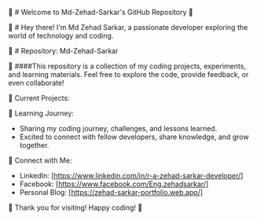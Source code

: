 <!--### Hi there 👋 -->

<!--
**Md-Zehad-Sarkar/Md-Zehad-Sarkar** is a ✨ _special_ ✨ repository because its `README.md` (this file) appears on your GitHub profile.

Here are some ideas to get you started:

- 🔭 I’m currently working on ...
- 🌱 I’m currently learning ...
- 👯 I’m looking to collaborate on ...
- 🤔 I’m looking for help with ...
- 💬 Ask me about ...
- 📫 How to reach me: ...
- 😄 Pronouns: ...
- ⚡ Fun fact: ...
............................................................................................................................................
-->

🚀 # Welcome to Md-Zehad-Sarkar's GitHub Repository 🚀

👋 # Hey there! I'm Md Zehad Sarkar, a passionate developer exploring the world of technology and coding.

📂 # Repository: Md-Zehad-Sarkar

🔧 ####This repository is a collection of my coding projects, experiments, and learning materials. Feel free to explore the code, provide feedback, or even collaborate!

🚀 Current Projects:
<!--
   - [Project 1]: Description of Project 1
   - [Project 2]: Description of Project 2
   - ... -->

🌱 Learning Journey:
   - Sharing my coding journey, challenges, and lessons learned.
   - Excited to connect with fellow developers, share knowledge, and grow together.

🤝 Connect with Me:
   - LinkedIn: [https://www.linkedin.com/in/r-a-zehad-sarkar-developer/]
   - Facebook: [https://www.facebook.com/Eng.zehadsarkar/]
   - Personal Blog: [https://zehad-sarkar-portfolio.web.app/]

🙏 Thank you for visiting! Happy coding! 🚀

